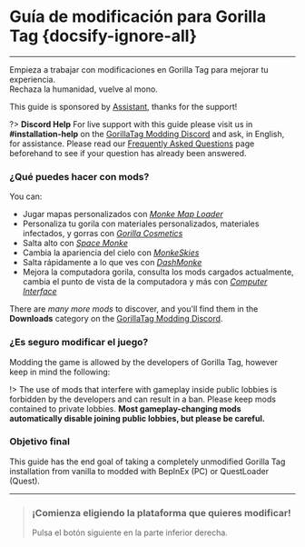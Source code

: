 # Guía de modificación para Gorilla Tag {docsify-ignore-all}
---
Empieza a trabajar con modificaciones en Gorilla Tag para mejorar tu experiencia.  
Rechaza la humanidad, vuelve al mono.

This guide is sponsored by [Assistant](https://github.com/Assistant), thanks for the support!

<!-- <div class="horizontal bordered" data-ea-publisher="gorillatagmodding-burrito-software" data-ea-type="image" data-ea-manual="true" id="introduction"></div> -->
<!-- Guide Page Ad -->
<ins class="adsbygoogle"
     style="display:block"
     data-ad-client="ca-pub-1545654854838298"
     data-ad-slot="8114351325"
     data-ad-format="auto"
     data-full-width-responsive="true"></ins>

?> **Discord Help** For live support with this guide please visit us in **#installation-help** on the [GorillaTag Modding Discord](https://discord.gg/b2MhDBAzTv) and ask, in English, for assistance. Please read our [Frequently Asked Questions](faq) page beforehand to see if your question has already been answered.

### ¿Qué puedes hacer con mods?

You can:
- Jugar mapas personalizados con [*Monke Map Loader*](https://monkemaphub.com/)
- Personaliza tu gorila con materiales personalizados, materiales infectados, y gorras con [*Gorilla Cosmetics*](https://github.com/legoandmars/GorillaCosmetics)
- Salta alto con [*Space Monke*](https://github.com/legoandmars/SpaceMonke)
- Cambia la apariencia del cielo con [*MonkeSkies*](https://github.com/Raemien/MonkeSkies)
- Salta rápidamente a lo que ves con [*DashMonke*](https://github.com/TrueTamashii/DashMonke)
- Mejora la computadora gorila, consulta los mods cargados actualmente, cambia el punto de vista de la computadora y más con [*Computer Interface*](https://github.com/ToniMacaroni/ComputerInterface)

There are *many more mods* to discover, and you'll find them in the **Downloads** category on the [GorillaTag Modding Discord](https://discord.gg/b2MhDBAzTv).

### ¿Es seguro modificar el juego?

Modding the game is allowed by the developers of Gorilla Tag, however keep in mind the following:

!> The use of mods that interfere with gameplay inside public lobbies is forbidden by the developers and can result in a ban. Please keep mods contained to private lobbies. **Most gameplay-changing mods automatically disable joining public lobbies, but please be careful.**

### Objetivo final

This guide has the end goal of taking a completely unmodified Gorilla Tag installation from vanilla to modded with BepInEx (PC) or QuestLoader (Quest).

---
>
> ### ¡Comienza eligiendo la plataforma que quieres modificar!
> 
> Pulsa el botón siguiente en la parte inferior derecha.
